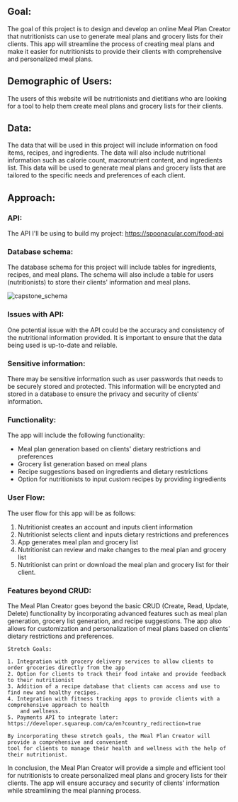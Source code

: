 ## Goal:
   
The goal of this project is to design and develop an online Meal Plan Creator that nutritionists can use to generate meal plans and grocery lists for their clients. This app will streamline the process of creating meal plans and make it easier for nutritionists to provide their clients with comprehensive and personalized meal plans.

## Demographic of Users:

The users of this website will be nutritionists and dietitians who are looking for a tool to help them create meal plans and grocery lists for their clients.

## Data:

The data that will be used in this project will include information on food items, recipes, and ingredients. The data will also include nutritional information such as calorie count, macronutrient content, and ingredients list. This data will be used to generate meal plans and grocery lists that are tailored to the specific needs and preferences of each client.

## Approach:

### API:

The API I'll be using to build my project:
https://spoonacular.com/food-api

### Database schema:

The database schema for this project will include tables for ingredients, recipes, and meal plans. The schema will also include a table for users (nutritionists) to store their clients' information and meal plans.

![capstone_schema](https://user-images.githubusercontent.com/87880250/218606227-3ff8345f-e224-46f8-b1f3-32be839f06a5.png)



### Issues with API:

One potential issue with the API could be the accuracy and consistency of the nutritional information provided. It is important to ensure that the data being used is up-to-date and reliable.

### Sensitive information:

There may be sensitive information such as user passwords that needs to be securely stored and protected. This information will be encrypted and stored in a database to ensure the privacy and security of clients' information.

### Functionality:

The app will include the following functionality:

- Meal plan generation based on clients' dietary restrictions and preferences
- Grocery list generation based on meal plans
- Recipe suggestions based on ingredients and dietary restrictions
- Option for nutritionists to input custom recipes by providing ingredients

### User Flow:

The user flow for this app will be as follows:

1. Nutritionist creates an account and inputs client information
2. Nutritionist selects client and inputs dietary restrictions and preferences
3. App generates meal plan and grocery list
4. Nutritionist can review and make changes to the meal plan and grocery list
5. Nutritionist can print or download the meal plan and grocery list for their client.

### Features beyond CRUD:

The Meal Plan Creator goes beyond the basic CRUD (Create, Read, Update, Delete) functionality by incorporating advanced features such as meal plan generation, grocery list generation, and recipe suggestions. The app also allows for customization and personalization of meal plans based on clients' dietary restrictions and preferences.

	Stretch Goals:

	1. Integration with grocery delivery services to allow clients to order groceries directly from the app
	2. Option for clients to track their food intake and provide feedback to their nutritionist
	3. Addition of a recipe database that clients can access and use to find new and healthy recipes.
	4. Integration with fitness tracking apps to provide clients with a comprehensive approach to health 
		and wellness.
	5. Payments API to integrate later: https://developer.squareup.com/ca/en?country_redirection=true

	By incorporating these stretch goals, the Meal Plan Creator will provide a comprehensive and convenient 
	tool for clients to manage their health and wellness with the help of their nutritionist.

In conclusion, the Meal Plan Creator will provide a simple and efficient tool for nutritionists to create personalized meal plans and grocery lists for their clients. The app will ensure accuracy and security of clients' information while streamlining the meal planning process.

